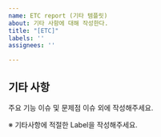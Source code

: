 ```yaml
---
name: ETC report (기타 템플릿)
about: 기타 사항에 대해 작성한다.
title: "[ETC]"
labels: ''
assignees: ''

---
```


## 기타 사항 

주요 기능 이슈 및 문제점 이슈 외에 작성해주세요.

※ 기타사항에 적절한 Label을 작성해주세요.
